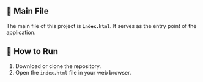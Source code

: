 ## 📄 Main File

The main file of this project is **`index.html`**. It serves as the entry point of the application.

## 🚀 How to Run

1. Download or clone the repository.
2. Open the `index.html` file in your web browser.
